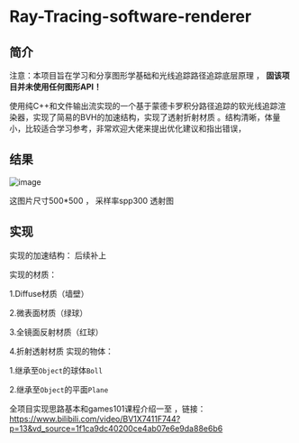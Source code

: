 # Ray-Tracing-software-renderer
## 简介
注意：本项目旨在学习和分享图形学基础和光线追踪路径追踪底层原理 ， **固该项目并未使用任何图形API！**

使用纯C++和文件输出流实现的一个基于蒙德卡罗积分路径追踪的软光线追踪渲染器，实现了简易的BVH的加速结构，实现了透射折射材质 。结构清晰，体量小，比较适合学习参考，非常欢迎大佬来提出优化建议和指出错误，
## 结果
![image](https://github.com/BlokCAT/Ray-Tracing-software-renderer/blob/main/showw.png?raw=true)

这图片尺寸500*500 ， 采样率spp300
透射图


## 实现

实现的加速结构：
后续补上

实现的材质：

  1.Diffuse材质（墙壁）

  2.微表面材质（绿球）

  3.全镜面反射材质（红球）

  4.折射透射材质
实现的物体：

  1.继承至`Object`的球体`Boll`

  2.继承至`Object`的平面`Plane`

全项目实现思路基本和games101课程介绍一至 ，链接：https://www.bilibili.com/video/BV1X7411F744?p=13&vd_source=1f1ca9dc40200ce4ab07e6e9da88e6b6
